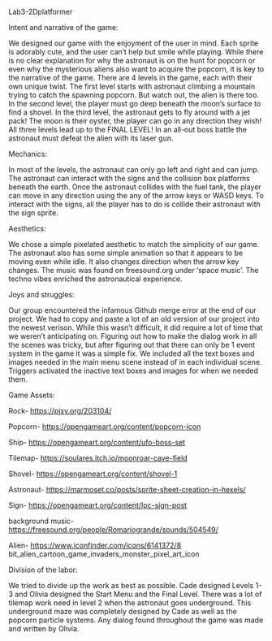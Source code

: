 Lab3-2Dplatformer


Intent and narrative of the game: 

We designed our game with the enjoyment of the user in mind. Each sprite is adorably cute, and the user can’t help but smile while playing. While there is no clear explanation for why the astronaut is on the hunt for popcorn or even why the mysterious aliens also want to acquire the popcorn, it is key to the narrative of the game. There are 4 levels in the game, each with their own unique twist. The first level starts with astronaut climbing a mountain trying to catch the spawning popcorn. But watch out, the alien is there too. In the second level, the player must go deep beneath the moon’s surface to find a shovel. In the third level, the astronaut gets to fly around with a jet pack! The moon is their oyster, the player can go in any direction they wish! All three levels lead up to the FINAL LEVEL! In an all-out boss battle the astronaut must defeat the alien with its laser gun. 

Mechanics: 

In most of the levels, the astronaut can only go left and right and can jump. The astronaut can interact with the signs and the collision box platforms beneath the earth. Once the astronaut collides with the fuel tank, the player can move in any direction using the any of the arrow keys or WASD keys. To interact with the signs, all the player has to do is collide their astronaut with the sign sprite. 

Aesthetics: 

We chose a simple pixelated aesthetic to match the simplicity of our game. The astronaut also has some simple animation so that it appears to be moving even while idle. It also changes direction when the arrow key changes. The music was found on freesound.org under ‘space music’. The techno vibes enriched the astronautical experience.  

Joys and struggles: 

Our group encountered the infamous Github merge error at the end of our project. We had to copy and paste a lot of an old version of our project into the newest verison. While this wasn’t difficult, it did require a lot of time that we weren’t anticipating on. Figuring out how to make the dialog work in all the scenes was tricky, but after figuring out that there can only be 1 event system in the game it was a simple fix. We included all the text boxes and images needed in the main menu scene instead of in each individual scene. Triggers activated the inactive text boxes and images for when we needed them. 

 

Game Assets: 

Rock- https://pixy.org/203104/ 

 Popcorn- https://opengameart.org/content/popcorn-icon 

 Ship- https://opengameart.org/content/ufo-boss-set 

Tilemap- https://soulares.itch.io/moonroar-cave-field 

 Shovel- https://opengameart.org/content/shovel-1 

 Astronaut- https://marmoset.co/posts/sprite-sheet-creation-in-hexels/ 

 Sign- https://opengameart.org/content/lpc-sign-post 

 background music- https://freesound.org/people/Romariogrande/sounds/504549/ 

 Alien- https://www.iconfinder.com/icons/6141372/8 bit_alien_cartoon_game_invaders_monster_pixel_art_icon 

 

Division of the labor: 

We tried to divide up the work as best as possible. Cade designed Levels 1-3 and Olivia designed the Start Menu and the Final Level. There was a lot of tilemap work need in level 2 when the astronaut goes underground. This underground maze was completely designed by Cade as well as the popcorn particle systems. Any dialog found throughout the game was made and written by Olivia.  

 
